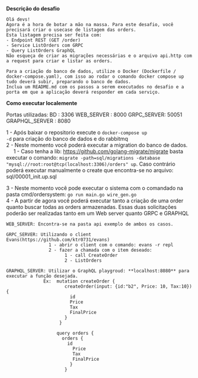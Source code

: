 **Descrição do desafio**

    Olá devs!
    Agora é a hora de botar a mão na massa. Para este desafio, você precisará criar o usecase de listagem das orders.
    Esta listagem precisa ser feita com:
    - Endpoint REST (GET /order)
    - Service ListOrders com GRPC
    - Query ListOrders GraphQL
    Não esqueça de criar as migrações necessárias e o arquivo api.http com a request para criar e listar as orders.
    
    Para a criação do banco de dados, utilize o Docker (Dockerfile / docker-compose.yaml), com isso ao rodar o comando docker compose up tudo deverá subir, preparando o banco de dados.
    Inclua um README.md com os passos a serem executados no desafio e a porta em que a aplicação deverá responder em cada serviço.

**Como executar localemente**

Portas utilizadas: BD : 3306
                   WEB_SERVER : 8000
                   GRPC_SERVER: 50051
                   GRAPHQL_SERVER : 8080
                

1 - Após baixar o repositorio execute o <code>docker-compose up -d</code> para criação do banco de dados e do rabbitmq </br>
2 - Neste momento você poderá executar a migration do banco de dados.</br>
 &nbsp; &nbsp; &nbsp;1 - Caso tenha a lib: https://github.com/golang-migrate/migrate basta executar o comando: <code>migrate -path=sql/migrations -database "mysql://root:root@tcp(localhost:3306)/orders" up</code>.
        Caso contrário poderá executar manualmente o create que encontra-se no arquivo: sql/00001_init.up.sql

3 - Neste momento você pode executar o sistema com o comandado na pasta cmd/ordersystem: <code>go run main.go wire_gen.go</code></br>
4 - A partir de agora você poderá executar tanto a criação de uma order quanto buscar todas as orders armazenadas. Essas duas solicitações poderão ser realizadas tanto em um Web server quanto GRPC e GRAPHQL</br>

    WEB_SERVER: Encontra-se na pasta api exemplo de ambos os casos. 
    
    GRPC_SERVER: Utilizando o client Evans(https://github.com/ktr0731/evans)     
                    1 - abrir o client com o comando: evans -r repl
                    2 - fazer a chamada com o item deseado: 
                          1 - call CreateOrder
                          2 - ListOrders   
    
    GRAPHQL_SERVER: Utilizar o GraphQL playgroud: **localhost:8080** para executar a função desejada. 
                  Ex:  mutation createOrder {
                          createOrder(input: {id:"b2", Price: 10, Tax:10}){
                            id
                            Price
                            Tax
                            FinalPrice
                          }
                        }
      
                       query orders {
                         orders {
                           id
                             Price
                             Tax
                             FinalPrice
                            }
                          } 
